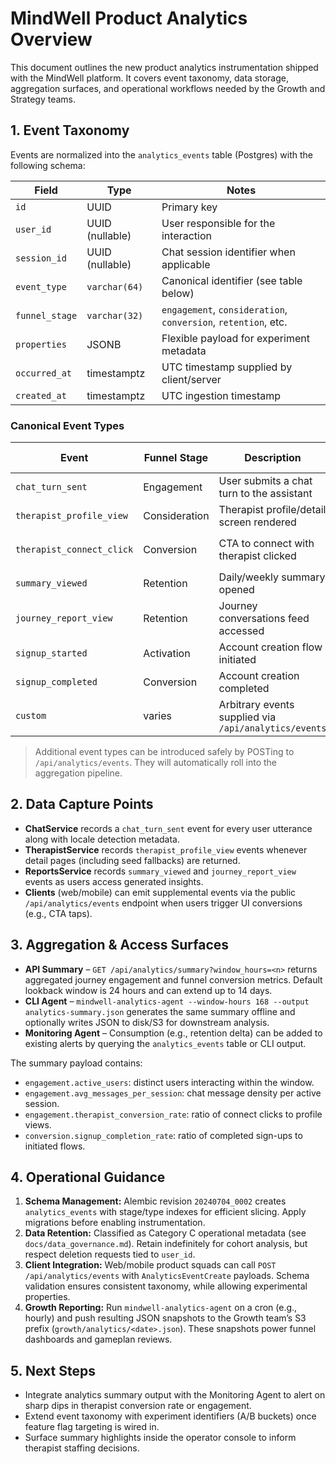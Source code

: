 # MindWell Product Analytics Overview

This document outlines the new product analytics instrumentation shipped with the MindWell platform. It covers event taxonomy, data storage, aggregation surfaces, and operational workflows needed by the Growth and Strategy teams.

## 1. Event Taxonomy

Events are normalized into the `analytics_events` table (Postgres) with the following schema:

| Field | Type | Notes |
| --- | --- | --- |
| `id` | UUID | Primary key |
| `user_id` | UUID (nullable) | User responsible for the interaction |
| `session_id` | UUID (nullable) | Chat session identifier when applicable |
| `event_type` | `varchar(64)` | Canonical identifier (see table below) |
| `funnel_stage` | `varchar(32)` | `engagement`, `consideration`, `conversion`, `retention`, etc. |
| `properties` | JSONB | Flexible payload for experiment metadata |
| `occurred_at` | timestamptz | UTC timestamp supplied by client/server |
| `created_at` | timestamptz | UTC ingestion timestamp |

### Canonical Event Types

| Event | Funnel Stage | Description | Key Properties |
| --- | --- | --- | --- |
| `chat_turn_sent` | Engagement | User submits a chat turn to the assistant | `locale`, `message_length` |
| `therapist_profile_view` | Consideration | Therapist profile/detail screen rendered | `therapist_id`, `locale` |
| `therapist_connect_click` | Conversion | CTA to connect with therapist clicked | `therapist_id`, `locale`, `entry_point` |
| `summary_viewed` | Retention | Daily/weekly summary opened | `summary_type` (`daily`/`weekly`) |
| `journey_report_view` | Retention | Journey conversations feed accessed | `report_kind` |
| `signup_started` | Activation | Account creation flow initiated | - |
| `signup_completed` | Conversion | Account creation completed | - |
| `custom` | varies | Arbitrary events supplied via `/api/analytics/events` | Arbitrary |

> Additional event types can be introduced safely by POSTing to `/api/analytics/events`. They will automatically roll into the aggregation pipeline.

## 2. Data Capture Points

- **ChatService** records a `chat_turn_sent` event for every user utterance along with locale detection metadata.
- **TherapistService** records `therapist_profile_view` events whenever detail pages (including seed fallbacks) are returned.
- **ReportsService** records `summary_viewed` and `journey_report_view` events as users access generated insights.
- **Clients** (web/mobile) can emit supplemental events via the public `/api/analytics/events` endpoint when users trigger UI conversions (e.g., CTA taps).

## 3. Aggregation & Access Surfaces

- **API Summary** – `GET /api/analytics/summary?window_hours=<n>` returns aggregated journey engagement and funnel conversion metrics. Default lookback window is 24 hours and can extend up to 14 days.
- **CLI Agent** – `mindwell-analytics-agent --window-hours 168 --output analytics-summary.json` generates the same summary offline and optionally writes JSON to disk/S3 for downstream analysis.
- **Monitoring Agent** – Consumption (e.g., retention delta) can be added to existing alerts by querying the `analytics_events` table or CLI output.

The summary payload contains:

- `engagement.active_users`: distinct users interacting within the window.
- `engagement.avg_messages_per_session`: chat message density per active session.
- `engagement.therapist_conversion_rate`: ratio of connect clicks to profile views.
- `conversion.signup_completion_rate`: ratio of completed sign-ups to initiated flows.

## 4. Operational Guidance

1. **Schema Management:** Alembic revision `20240704_0002` creates `analytics_events` with stage/type indexes for efficient slicing. Apply migrations before enabling instrumentation.
2. **Data Retention:** Classified as Category C operational metadata (see `docs/data_governance.md`). Retain indefinitely for cohort analysis, but respect deletion requests tied to `user_id`.
3. **Client Integration:** Web/mobile product squads can call `POST /api/analytics/events` with `AnalyticsEventCreate` payloads. Schema validation ensures consistent taxonomy, while allowing experimental properties.
4. **Growth Reporting:** Run `mindwell-analytics-agent` on a cron (e.g., hourly) and push resulting JSON snapshots to the Growth team’s S3 prefix (`growth/analytics/<date>.json`). These snapshots power funnel dashboards and gameplan reviews.

## 5. Next Steps

- Integrate analytics summary output with the Monitoring Agent to alert on sharp dips in therapist conversion rate or engagement.
- Extend event taxonomy with experiment identifiers (A/B buckets) once feature flag targeting is wired in.
- Surface summary highlights inside the operator console to inform therapist staffing decisions.
